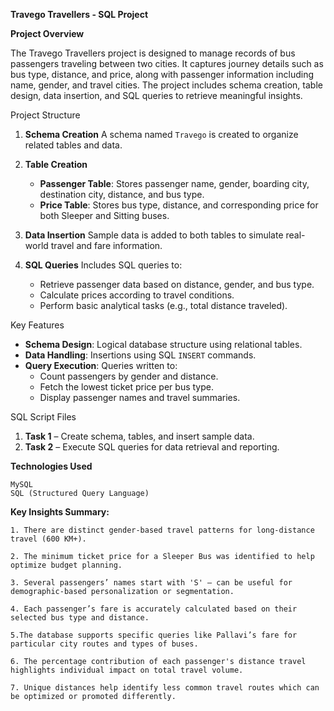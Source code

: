 **Travego Travellers - SQL Project**

**Project Overview**

The Travego Travellers project is designed to manage records of bus passengers traveling between two cities. It captures journey details such as bus type, distance, and price, along with passenger information including name, gender, and travel cities. The project includes schema creation, table design, data insertion, and SQL queries to retrieve meaningful insights.


Project Structure

1. **Schema Creation**
   A schema named `Travego` is created to organize related tables and data.

2. **Table Creation**

   * **Passenger Table**: Stores passenger name, gender, boarding city, destination city, distance, and bus type.
   * **Price Table**: Stores bus type, distance, and corresponding price for both Sleeper and Sitting buses.

3. **Data Insertion**
   Sample data is added to both tables to simulate real-world travel and fare information.

4. **SQL Queries**
   Includes SQL queries to:

   * Retrieve passenger data based on distance, gender, and bus type.
   * Calculate prices according to travel conditions.
   * Perform basic analytical tasks (e.g., total distance traveled).


Key Features

* **Schema Design**: Logical database structure using relational tables.
* **Data Handling**: Insertions using SQL `INSERT` commands.
* **Query Execution**: Queries written to:
  * Count passengers by gender and distance.
  * Fetch the lowest ticket price per bus type.
  * Display passenger names and travel summaries.

SQL Script Files

1. **Task 1** – Create schema, tables, and insert sample data.
2. **Task 2** – Execute SQL queries for data retrieval and reporting.


**Technologies Used**

    MySQL 
    SQL (Structured Query Language)


**Key Insights Summary:**

    1. There are distinct gender-based travel patterns for long-distance travel (600 KM+).

    2. The minimum ticket price for a Sleeper Bus was identified to help optimize budget planning.

    3. Several passengers’ names start with 'S' – can be useful for demographic-based personalization or segmentation.

    4. Each passenger’s fare is accurately calculated based on their selected bus type and distance.

    5.The database supports specific queries like Pallavi’s fare for particular city routes and types of buses.

    6. The percentage contribution of each passenger's distance travel highlights individual impact on total travel volume.

    7. Unique distances help identify less common travel routes which can be optimized or promoted differently.

